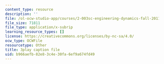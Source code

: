 ```yaml
---
content_type: resource
description: ''
file: /ol-ocw-studio-app/courses/2-003sc-engineering-dynamics-fall-2011/b966aefb82e83c4e30fa6ef9a674fd49_wERH7LtoUuE.srt
file_size: 71811
file_type: application/x-subrip
learning_resource_types: []
license: https://creativecommons.org/licenses/by-nc-sa/4.0/
ocw_type: OCWFile
resourcetype: Other
title: 3play caption file
uid: b966aefb-82e8-3c4e-30fa-6ef9a674fd49
---
```


